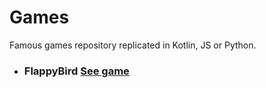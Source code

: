 # Games

Famous games repository replicated in Kotlin, JS or Python.

 - ### FlappyBird [See game](FlappyBird/README.md)